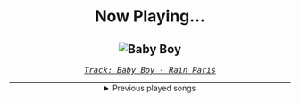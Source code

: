 <div align="center"> 
<h1>Now Playing...</h1>

![Baby Boy](https://i.scdn.co/image/ab67616d00001e027001157614fc90ec73d5c2cd)
--
_<samp><a href="https://open.spotify.com/track/7Defx7TAl7RRYZeS9FXkPX">Track: Baby Boy - Rain Paris</a></samp>_

<div style="border: 1px #4B5054 solid"></div>
<details>
  <summary>
    Previous played songs
  </summary>
  <table>
    <thead>
      <tr>
        <th>
          Artist
        </th>
        <th>
          Song
        </th>
        <th>
          Link
        </th>
      </tr>
    </thead>
    <tbody>
      <tr><td>Rain Paris</td><td>Baby Boy</td><td><a href="https://open.spotify.com/track/7Defx7TAl7RRYZeS9FXkPX">https://open.spotify.com/track/7Defx7TAl7RRYZeS9FXkPX</a></td></tr><tr><td>Rain Paris</td><td>Baby Boy</td><td><a href="https://open.spotify.com/track/7Defx7TAl7RRYZeS9FXkPX">https://open.spotify.com/track/7Defx7TAl7RRYZeS9FXkPX</a></td></tr><tr><td>Rain Paris</td><td>Baby Boy</td><td><a href="https://open.spotify.com/track/7Defx7TAl7RRYZeS9FXkPX">https://open.spotify.com/track/7Defx7TAl7RRYZeS9FXkPX</a></td></tr><tr><td>Rain Paris</td><td>Baby Boy</td><td><a href="https://open.spotify.com/track/7Defx7TAl7RRYZeS9FXkPX">https://open.spotify.com/track/7Defx7TAl7RRYZeS9FXkPX</a></td></tr><tr><td>Rain Paris</td><td>Baby Boy</td><td><a href="https://open.spotify.com/track/7Defx7TAl7RRYZeS9FXkPX">https://open.spotify.com/track/7Defx7TAl7RRYZeS9FXkPX</a></td></tr><tr><td>Rain Paris</td><td>Baby Boy</td><td><a href="https://open.spotify.com/track/7Defx7TAl7RRYZeS9FXkPX">https://open.spotify.com/track/7Defx7TAl7RRYZeS9FXkPX</a></td></tr><tr><td>Rain Paris</td><td>Baby Boy</td><td><a href="https://open.spotify.com/track/7Defx7TAl7RRYZeS9FXkPX">https://open.spotify.com/track/7Defx7TAl7RRYZeS9FXkPX</a></td></tr><tr><td>Rain Paris</td><td>Baby Boy</td><td><a href="https://open.spotify.com/track/7Defx7TAl7RRYZeS9FXkPX">https://open.spotify.com/track/7Defx7TAl7RRYZeS9FXkPX</a></td></tr><tr><td>Rain Paris</td><td>Baby Boy</td><td><a href="https://open.spotify.com/track/7Defx7TAl7RRYZeS9FXkPX">https://open.spotify.com/track/7Defx7TAl7RRYZeS9FXkPX</a></td></tr><tr><td>Rain Paris</td><td>Baby Boy</td><td><a href="https://open.spotify.com/track/7Defx7TAl7RRYZeS9FXkPX">https://open.spotify.com/track/7Defx7TAl7RRYZeS9FXkPX</a></td></tr><tr><td>Rain Paris</td><td>Baby Boy</td><td><a href="https://open.spotify.com/track/7Defx7TAl7RRYZeS9FXkPX">https://open.spotify.com/track/7Defx7TAl7RRYZeS9FXkPX</a></td></tr><tr><td>Rain Paris</td><td>Baby Boy</td><td><a href="https://open.spotify.com/track/7Defx7TAl7RRYZeS9FXkPX">https://open.spotify.com/track/7Defx7TAl7RRYZeS9FXkPX</a></td></tr><tr><td>Rain Paris</td><td>Baby Boy</td><td><a href="https://open.spotify.com/track/7Defx7TAl7RRYZeS9FXkPX">https://open.spotify.com/track/7Defx7TAl7RRYZeS9FXkPX</a></td></tr><tr><td>Rain Paris</td><td>Baby Boy</td><td><a href="https://open.spotify.com/track/7Defx7TAl7RRYZeS9FXkPX">https://open.spotify.com/track/7Defx7TAl7RRYZeS9FXkPX</a></td></tr><tr><td>Vibe Avenue</td><td>CONVERGENCE Main Titles</td><td><a href="https://open.spotify.com/track/7o9ElYUKYrv4U6IL3OLm7b">https://open.spotify.com/track/7o9ElYUKYrv4U6IL3OLm7b</a></td></tr><tr><td>Divide Music</td><td>Against My Tide</td><td><a href="https://open.spotify.com/track/4mVvLyCDAMRX9bLkIo8M72">https://open.spotify.com/track/4mVvLyCDAMRX9bLkIo8M72</a></td></tr><tr><td>Bernth</td><td>Still Shred</td><td><a href="https://open.spotify.com/track/4SHJVbYSYpNZbfVW0RYyWX">https://open.spotify.com/track/4SHJVbYSYpNZbfVW0RYyWX</a></td></tr><tr><td>Solence</td><td>Waves - Acoustic</td><td><a href="https://open.spotify.com/track/5Y8SznLL4Z2qqBuVa2AIaf">https://open.spotify.com/track/5Y8SznLL4Z2qqBuVa2AIaf</a></td></tr><tr><td>Onican</td><td>Soldat (Anime Song)</td><td><a href="https://open.spotify.com/track/0oinQOtU7OirJLejLeAfP2">https://open.spotify.com/track/0oinQOtU7OirJLejLeAfP2</a></td></tr><tr><td>The Raven Age</td><td>Forgive & Forget</td><td><a href="https://open.spotify.com/track/5TtqrHhPHMAeBPRfVAIM0M">https://open.spotify.com/track/5TtqrHhPHMAeBPRfVAIM0M</a></td></tr>
    </tbody>
  </table>
</details>

</div>
